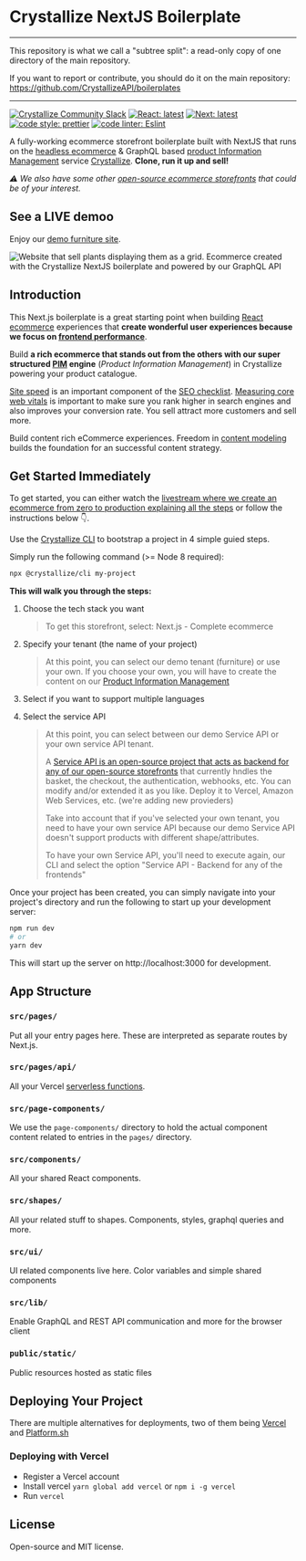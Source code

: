 # Crystallize NextJS Boilerplate

---

This repository is what we call a "subtree split": a read-only copy of one
directory of the main repository.

If you want to report or contribute, you should do it on the main repository:
https://github.com/CrystallizeAPI/boilerplates

---

[![Crystallize Community Slack][21]][22] [![React: latest][0]][1]
[![Next: latest][2]][3] [![code style: prettier][4]][5]
[![code linter: Eslint][6]][7]

A fully-working ecommerce storefront boilerplate built with NextJS that runs on
the [headless ecommerce][8] & GraphQL based [product Information Management][9]
service [Crystallize][10]. **Clone, run it up and sell!**

_⚠️ We also have some other [open-source ecommerce storefronts][11] that could
be of your interest._

## See a LIVE demoo

Enjoy our [demo furniture site][24].

![Website that sell plants displaying them as a grid. Ecommerce created with the Crystallize NextJS boilerplate and powered by our GraphQL API](https://i.imgur.com/v3tGgyZ.png)

## Introduction

This Next.js boilerplate is a great starting point when building [React
ecommerce][11] experiences that **create wonderful user experiences because we
focus on [frontend performance][12]**.

Build **a rich ecommerce that stands out from the others with our super
structured [PIM][13] engine** (_Product Information Management_) in Crystallize
powering your product catalogue.

[Site speed](https://crystallize.com/learn/best-practices/frontend-performance/site-speed)
is an important component of the
[SEO checklist](https://crystallize.com/learn/best-practices/seo/seo-checklist).
[Measuring core web vitals](https://crystallize.com/learn/best-practices/frontend-performance/core-web-vitals)
is important to make sure you rank higher in search engines and also improves
your conversion rate. You sell attract more customers and sell more.

Build content rich eCommerce experiences. Freedom in
[content modeling](https://crystallize.com/learn/best-practices/information-architecture/content-modeling)
builds the foundation for an successful content strategy.

## Get Started Immediately

To get started, you can either watch the [livestream where we create an
ecommerce from zero to production explaining all the steps][26] or follow the
instructions below 👇.

Use the [Crystallize CLI][17] to bootstrap a project in 4 simple guied steps.

Simply run the following command (>= Node 8 required):

```sh
npx @crystallize/cli my-project
```

**This will walk you through the steps:**

1. Choose the tech stack you want

   > To get this storefront, select: Next.js - Complete ecommerce

2. Specify your tenant (the name of your project)

   > At this point, you can select our demo tenant (furniture) or use your own.
   > If you choose your own, you will have to create the content on our [Product
   > Information Management][9]

3. Select if you want to support multiple languages

4. Select the service API
   > At this point, you can select between our demo Service API or your own
   > service API tenant.
   >
   > A [Service API is an open-source project that acts as backend for any of
   > our open-source storefronts][25] that currently hndles the basket, the
   > checkout, the authentication, webhooks, etc. You can modify and/or extended
   > it as you like. Deploy it to Vercel, Amazon Web Services, etc. (we're
   > adding new provieders)
   >
   > Take into account that if you've selected your own tenant, you need to have
   > your own service API because our demo Service API doesn't support products
   > with different shape/attributes.
   >
   > To have your own Service API, you'll need to execute again, our CLI and
   > select the option "Service API - Backend for any of the frontends"

Once your project has been created, you can simply navigate into your project's
directory and run the following to start up your development server:

```sh
npm run dev
# or
yarn dev
```

This will start up the server on http://localhost:3000 for development.

## App Structure

### `src/pages/`

Put all your entry pages here. These are interpreted as separate routes by
Next.js.

### `src/pages/api/`

All your Vercel [serverless functions][18].

### `src/page-components/`

We use the `page-components/` directory to hold the actual component content
related to entries in the `pages/` directory.

### `src/components/`

All your shared React components.

### `src/shapes/`

All your related stuff to shapes. Components, styles, graphql queries and more.

### `src/ui/`

UI related components live here. Color variables and simple shared components

### `src/lib/`

Enable GraphQL and REST API communication and more for the browser client

### `public/static/`

Public resources hosted as static files

## Deploying Your Project

There are multiple alternatives for deployments, two of them being [Vercel][20]
and [Platform.sh][23]

### Deploying with Vercel

- Register a Vercel account
- Install vercel `yarn global add vercel` or `npm i -g vercel`
- Run `vercel`

## License

Open-source and MIT license.

[0]: https://img.shields.io/badge/react-latest-44cc11.svg?style=flat-square
[1]: https://github.com/facebook/react
[2]: https://img.shields.io/badge/next-latest-44cc11.svg?style=flat-square
[3]: https://github.com/zeit/next.js
[4]:
  https://img.shields.io/badge/code_style-prettier-ff69b4.svg?style=flat-square
[5]: https://github.com/prettier/prettier
[6]:
  https://img.shields.io/badge/code_linter-eslint-463fd4.svg?style=flat-square
[7]: https://github.com/prettier/prettier
[8]: https://crystallize.com/ecommerce
[9]: https://crystallize.com/ecommerce/pim
[10]: https://crystallize.com
[11]: https://crystallize.com/developers
[12]: https://crystallize.com/blog/frontend-performance-measuring-kpis
[13]: https://crystallize.com/ecommerce/pim
[14]: https://crystallize.com/blog/ecommerce-seo-checklist
[15]:
  https://crystallize.com/blog/content-rich-storytelling-makes-juicy-ecommerce
[16]:
  https://snowball.digital/blog/content-strategy-for-exponential-growth-marketing
[17]: https://github.com/crystallizeapi/crystallize-cli
[18]: https://vercel.com/docs/v2/serverless-functions/introduction
[19]: https://vercel.com/guides/deploying-nextjs-with-now/
[20]: https://vercel.com
[21]:
  https://img.shields.io/static/v1?label=Slack&logo=slack&message=Crystallize%20Community&color=68d1b7
[22]: https://slack.com
[23]: https://platform.sh
[24]: https://furniture.superfast.shop/
[25]: https://github.com/CrystallizeAPI/service-api-boilerplate/
[26]: https://crystallize.com/learn/open-source/boilerplates/react-nextjs
